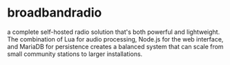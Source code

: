 # broadbandradio
a complete self-hosted radio solution that's both powerful and lightweight. The combination of Lua for audio processing, Node.js for the web interface, and MariaDB for persistence creates a balanced system that can scale from small community stations to larger installations.
